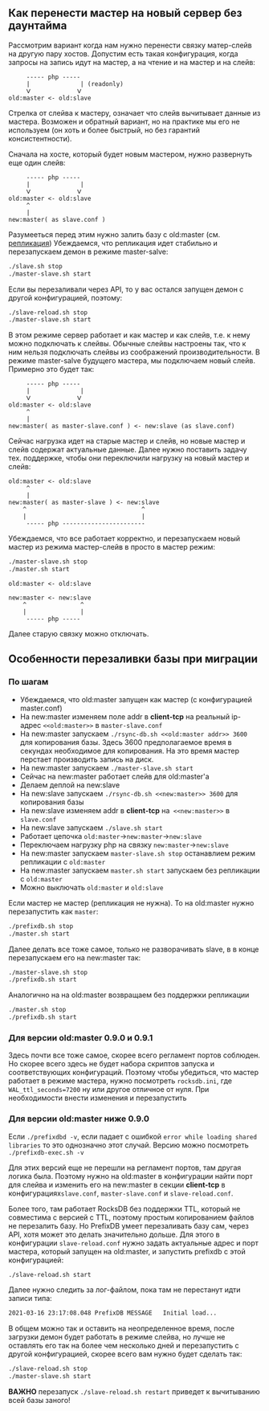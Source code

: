## Как перенести мастер на новый сервер без даунтайма

Рассмотрим вариант когда нам нужно перенести связку матер-слейв на другую пару хостов. Допустим есть такая конфигурация, когда запросы на запись идут на мастер, а на чтение и на мастер и на слейв:

```
     ----- php -----
     |              | (readonly)
     ᐯ             ᐯ
old:master <- old:slave
```
Стрелка от слейва к мастеру, означает что слейв вычитывает данные из мастера. Возможен и обратный вариант, но на практике мы его не используем (он хоть и более быстрый, но без гарантий консистентности).

Сначала на хосте, который будет новым мастером, нужно развернуть еще один слейв:
```
     ----- php -----
     |              |
     ᐯ             ᐯ
old:master <- old:slave
     ^
     |
new:master( as slave.conf )
```
Разумееться перед этим нужно залить базу с old:master (см. [репликация](replication.md))
Убеждаемся, что репликация идет стабильно и перезапускаем демон в режиме master-salve:
```bash
./slave.sh stop
./master-slave.sh start
```
Если вы перезаливали через API, то у вас остался запущен демон с другой конфигурацией, поэтому:
```bash
./slave-reload.sh stop
./master-slave.sh start
```

В этом режиме сервер работает и как мастер и как слейв, т.е. к нему можно подключать к слейвы. Обычные слейвы настроены так, что к ним нельзя подключать слейвы из соображений производительности. В режиме master-salve будущего мастера, мы подключаем новый слейв. Примерно это будет так:

```
     ----- php -----
     |              |
     ᐯ             ᐯ
old:master <- old:slave
     ^
     |
new:master( as master-slave.conf ) <- new:slave (as slave.conf)
```
Сейчас нагрузка идет на старые мастер и слейв, но новые мастер и слейв содержат актуальные данные. Далее нужно поставить задачу тех. поддержке, чтобы они переключили нагрузку на новый мастер и слейв:
```
old:master <- old:slave
     ^
     |
new:master( as master-slave ) <- new:slave
    ^                                ^
    |                                |
     ----- php -----------------------
```
Убеждаемся, что все работает корректно, и перезапускаем новый мастер из режима мастер-слейв в просто в мастер режим:
```bash
./master-slave.sh stop
./master.sh start
```

```
old:master <- old:slave
    
new:master <- new:slave
    ^               ^
    |               |
     ----- php -----
```
Далее старую связку можно отключать.

## Особенности перезаливки базы при миграции


### По шагам 

* Убеждаемся, что old:master запущен как мастер (с конфигурацией master.conf)
* На new:master изменяем поле addr в **client-tcp** на реальный ip-адрес `<<old:master>>` в `master-slave.conf`
* На new:master запускаем `./rsync-db.sh <<old:master addr>> 3600` для копирования базы. Здесь 3600 предполагаемое время в секундах необходимое для копирования. На это время мастер перстает производить запись на диск.  
* На new:master запускаем `./master-slave.sh start`
* Сейчас на new:master работает слейв для old:master'а
* Делаем деплой на new:slave
* На new:slave запускаем `./rsync-db.sh <<new:master>> 3600` для копирования базы 
* На new:slave изменяем addr в **client-tcp** на` <<new:master>>` в `slave.conf`
* На new:slave запускаем `./slave.sh start`
* Работает цепочка `old:master`->`new:master`->`new:slave`
* Переключаем нагрузку php на связку `new:master`->`new:slave`
* На new:master запускаем `master-slave.sh stop` останавлием режим репликации c `old:master`
* На new:master запускаем `master.sh start` запускаем без репликации c `old:master`
* Можно выключать `old:master` и `old:slave`

Если мастер не мастер (репликация не нужна). То на old:master нужно перезапустить как `master`:
```bash
./prefixdb.sh stop
./master.sh start
```

Далее делать все тоже самое, только не разворачивать slave, в в конце перезапускаем его на new:master так:
```bash
./master-slave.sh stop
./prefixdb.sh start
```

Аналогично на на old:master возвращаем без поддержки репликации
```bash
./master.sh stop
./prefixdb.sh start
```

### Для версии old:master 0.9.0 и 0.9.1

Здесь почти все тоже самое, скорее всего регламент портов соблюден. Но скорее всего здесь не будет набора скриптов запуска и соответствующих конфигураций. Поэтому чтобы убедиться, что мастер работает в режиме мастера, нужно посмотреть `rocksdb.ini`, где `WAL_ttl_seconds=7200` ну или другое отличное от нуля. При необходимости внести изменения и перезапустить

### Для версии old:master ниже 0.9.0 

Если `./prefixdbd -v`, если падает с ошибкой `error while loading shared libraries` то это однозначно этот случай. Версию можно посмотреть `./prefixdb-exec.sh -v`

Для этих версий еще не перешли на регламент портов, там другая логика была. Поэтому нужно на old:master в конфигурации найти порт для слейва и изменить его на new:master  в секции **client-tcp** в конфигурациях`slave.conf`, `master-slave.conf` и `slave-reload.conf`.

Более того, там работает RocksDB без поддержки TTL, который не совместима с версией с TTL, поэтому простым копированием файлов не перезалить базу. Но PrefixDB умеет перезаливать базу сам, через API, хотя может это делать значительно дольше. Для этого в конфигурации `slave-reload.conf` нужно задать актуальные адрес и порт мастера, который запущен на old:master, и запустить prefixdb с этой конфигурацией:
```bash
./slave-reload.sh start
```
Далее нужно следить за лог-файлом, пока там не перестанут идти записи типа:
```bash
2021-03-16 23:17:08.048 PrefixDB MESSAGE   Initial load...
```
В общем можно так и оставить на неопределенное время, после загрузки демон будет работать в режиме слейва, но лучше не оставлять его так на более чем несколько дней и перезапустить с другой конфигурацией, скорее всего вам нужно будет сделать так:
```bash
./slave-reload.sh stop
./master-slave.sh start
```
**ВАЖНО** перезапуск `./slave-reload.sh restart` приведет к вычитыванию всей базы заного! 

